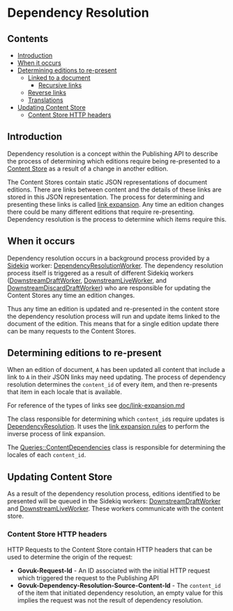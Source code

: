 # Dependency Resolution

## Contents

- [Introduction](#introduction)
- [When it occurs](#when-it-occurs)
- [Determining editions to re-present](#determining-editions-to-re-present)
  - [Linked to a document](#linked-to-a-document)
    - [Recursive links](#recursive-links)
  - [Reverse links](#reverse-links)
  - [Translations](#translations)
- [Updating Content Store](#updating-content-store)
  - [Content Store HTTP headers](#content-store-http-headers)

## Introduction

Dependency resolution is a concept within the Publishing API to describe the
process of determining which editions require being re-presented to a
[Content Store][content-store] as a result of a change in another edition.

The Content Stores contain static JSON representations of document editions.
There are links between content and the details of these links are stored in
this JSON representation. The process for determining and presenting these
links is called [link expansion](link-expansion.md). Any time an edition
changes there could be many different editions that require
re-presenting. Dependency resolution is the process to determine which items
require this.

## When it occurs

Dependency resolution occurs in a background process provided by a
[Sidekiq](https://sidekiq.org) worker:
[DependencyResolutionWorker][dependency-resolution-worker]. The dependency
resolution process itself is triggered as a result of different Sidekiq
workers ([DownstreamDraftWorker][downstream-draft-worker],
[DownstreamLiveWorker][downstream-live-worker], and
[DownstreamDiscardDraftWorker][downstream-discard-draft-worker]) who are
responsible for updating the Content Stores any time an edition changes.

Thus any time an edition is updated and re-presented in the content store
the dependency resolution process will run and update items linked to the
document of the edition. This means that for a single edition update there
can be many requests to the Content Stores.

## Determining editions to re-present

When an edition of document, `A` has been updated all content that include a
link to `A` in their JSON links may need updating. The process of dependency
resolution determines the `content_id` of every item, and then re-presents
that item in each locale that is available.

For reference of the types of links see
[doc/link-expansion.md](link-expansion.md)

The class responsible for determining which `content_id`s require updates is
[DependencyResolution][dependency-resolution]. It uses the
[link expansion rules][link-expansion-rules] to perform the inverse process of
link expansion.

The
[Queries::ContentDependencies][content-dependencies] class is responsible for
determining the locales of each `content_id`.

## Updating Content Store

As a result of the dependency resolution process, editions identified to
be presented will be queued in the Sidekiq workers:
[DownstreamDraftWorker][downstream-draft-worker] and
[DownstreamLiveWorker][downstream-live-worker]. These workers communicate
with the content store.

### Content Store HTTP headers

HTTP Requests to the Content Store contain HTTP headers that can be used
to determine the origin of the request:

- **Govuk-Request-Id** - An ID associated with the initial HTTP request which
  triggered the request to the Publishing API
- **Govuk-Dependency-Resolution-Source-Content-Id** - The `content_id` of the
  item that initiated dependency resolution, an empty value for this implies
  the request was not the result of dependency resolution.

[content-store]: https://github.com/alphagov/content-store
[dependency-resolution-worker]: ../app/workers/dependency_resolution_worker.rb
[downstream-draft-worker]: ../app/workers/downstream_draft_worker.rb
[downstream-live-worker]: ../app/workers/downstream_live_worker.rb
[downstream-discard-draft-worker]: ../app/workers/downstream_discard_draft_worker.rb
[content-dependencies]: ../app/queries/content_dependencies.rb
[dependency-resolution]: ../lib/dependency-resolution.rb
[content-dependencies]: ../app/queries/content_dependencies.rb
[link-set-link]: link-expansion.md#patch-link-set---link-set-links
[link-expansion-rules]: ../lib/link_expansion/rules.rb
[edition-link]: link-expansion.md#put-content---edition-links
